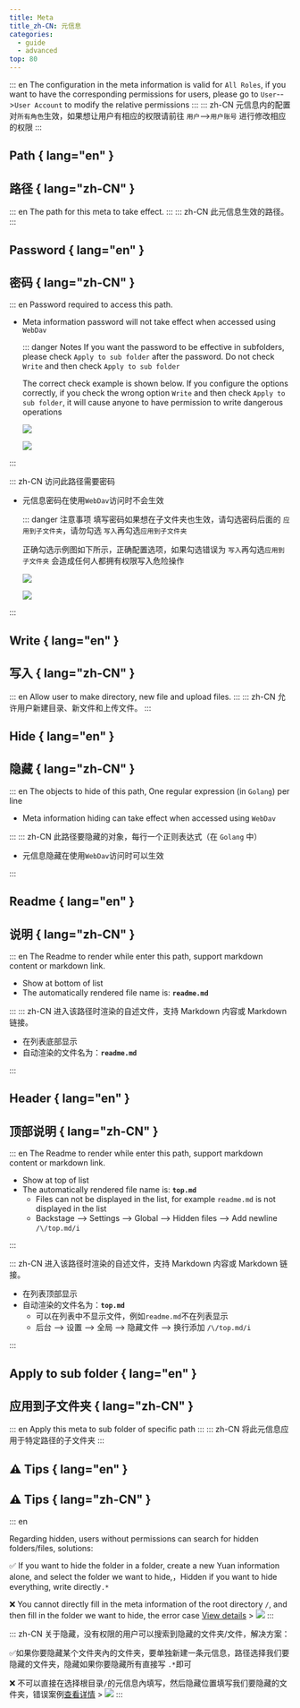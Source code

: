 ```yaml
---
title: Meta
title_zh-CN: 元信息
categories:
  - guide
  - advanced
top: 80
---
```


::: en
The configuration in the meta information is valid for `All Roles`, if you want to have the corresponding permissions for users, please go to `User`-->`User Account` to modify the relative permissions
:::
::: zh-CN
元信息内的配置对`所有角色`生效，如果想让用户有相应的权限请前往 `用户`-->`用户账号` 进行修改相应的权限
:::

## Path { lang="en" }

## 路径 { lang="zh-CN" }

::: en
The path for this meta to take effect.
:::
::: zh-CN
此元信息生效的路径。
:::

## Password { lang="en" }

## 密码 { lang="zh-CN" }

::: en
Password required to access this path.

- Meta information password will not take effect when accessed using `WebDav`

  ::: danger Notes
  If you want the password to be effective in subfolders, please check `Apply to sub folder` after the password. Do not check `Write` and then check `Apply to sub folder`

  The correct check example is shown below. If you configure the options correctly, if you check the wrong option `Write` and then check `Apply to sub folder`, it will cause anyone to have permission to write dangerous operations

  ![](/img/advanced/meta/password_b.png#light)

  ![](/img/advanced/meta/password_h.png#dark)

:::

::: zh-CN
访问此路径需要密码

- 元信息密码在使用`WebDav`访问时不会生效

  ::: danger 注意事项
  填写密码如果想在子文件夹也生效，请勾选密码后面的 `应用到子文件夹`，请勿勾选 `写入`再勾选`应用到子文件夹`

  正确勾选示例图如下所示，正确配置选项，如果勾选错误为 `写入`再勾选`应用到子文件夹` 会造成任何人都拥有权限写入危险操作

  ![](/img/advanced/meta/password_b.png#light)

  ![](/img/advanced/meta/password_h.png#dark)

:::

## Write { lang="en" }

## 写入 { lang="zh-CN" }

::: en
Allow user to make directory, new file and upload files.
:::
::: zh-CN
允许用户新建目录、新文件和上传文件。
:::

## Hide { lang="en" }

## 隐藏 { lang="zh-CN" }

::: en
The objects to hide of this path, One regular expression (in `Golang`) per line

- Meta information hiding can take effect when accessed using `WebDav`

:::
::: zh-CN
此路径要隐藏的对象，每行一个正则表达式（在 `Golang` 中）

- 元信息隐藏在使用`WebDav`访问时可以生效

:::

## Readme { lang="en" }

## 说明 { lang="zh-CN" }

::: en
The Readme to render while enter this path, support markdown content or markdown link.

- Show at bottom of list
- The automatically rendered file name is: **`readme.md`**

:::
::: zh-CN
进入该路径时渲染的自述文件，支持 Markdown 内容或 Markdown 链接。

- 在列表底部显示
- 自动渲染的文件名为：**`readme.md`**

:::

## Header { lang="en" }

## 顶部说明 { lang="zh-CN" }

::: en
The Readme to render while enter this path, support markdown content or markdown link.

- Show at top of list
- The automatically rendered file name is: **`top.md`**
  - Files can not be displayed in the list, for example `readme.md` is not displayed in the list
  - Backstage --> Settings --> Global --> Hidden files --> Add newline `/\/top.md/i`

:::

::: zh-CN
进入该路径时渲染的自述文件，支持 Markdown 内容或 Markdown 链接。

- 在列表顶部显示
- 自动渲染的文件名为：**`top.md`**
  - 可以在列表中不显示文件，例如`readme.md`不在列表显示
  - 后台 --> 设置 --> 全局 --> 隐藏文件 --> 换行添加 `/\/top.md/i`

:::

## Apply to sub folder { lang="en" }

## 应用到子文件夹 { lang="zh-CN" }

::: en
Apply this meta to sub folder of specific path
:::
::: zh-CN
将此元信息应用于特定路径的子文件夹
:::

## :warning: Tips { lang="en" }

## :warning: Tips { lang="zh-CN" }

::: en

Regarding hidden, users without permissions can search for hidden folders/files, solutions:

:white_check_mark: If you want to hide the folder in a folder, create a new Yuan information alone, and select the folder we want to hide,，Hidden if you want to hide everything, write directly`.*`

:x: You cannot directly fill in the meta information of the root directory `/`, and then fill in the folder we want to hide, the error case [View details](https://github.com/alist-org/alist/issues/4494) > ![](/img/advanced/hide-tips.png)
:::

::: zh-CN
关于隐藏，没有权限的用户可以搜索到隐藏的文件夹/文件，解决方案：

:white_check_mark:如果你要隐藏某个文件夹內的文件夹，要单独新建一条元信息，路径选择我们要隐藏的文件夹，隐藏如果你要隐藏所有直接写 `.*`即可

:x: 不可以直接在选择根目录`/`的元信息內填写，然后隐藏位置填写我们要隐藏的文件夹，错误案例[查看详情](https://github.com/alist-org/alist/issues/4494) > ![](/img/advanced/hide-tips.png)
:::
